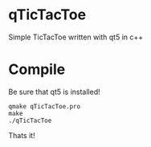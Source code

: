 # qTicTacToe
Simple TicTacToe written with qt5 in c++

# Compile
Be sure that qt5 is installed! 

    qmake qTicTacToe.pro
    make
    ./qTicTacToe
Thats it!
